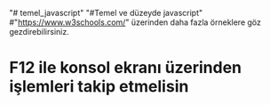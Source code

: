 "# temel_javascript" 
"#Temel ve düzeyde javascript"
#"https://www.w3schools.com/" üzerinden daha fazla örneklere göz gezdirebilirsiniz.
# F12 ile konsol ekranı üzerinden işlemleri takip etmelisin
